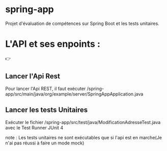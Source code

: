 # spring-app

Projet d'évaluation de compétences sur Spring Boot et les tests unitaires.

# L'API et ses enpoints :

:point_right: 

## Lancer l'Api Rest

Pour lancer l'Api REST, il faut exécuter /spring-app/src/main/java/org/example/server/SpringAppApplication.java

## Lancer les tests Unitaires

Exécuter le fichier /spring-app/src/test/java/ModificationAdresseTest.java avec le Test Runner JUnit 4

note : Les tests unitaires ne sont exécutables que si l'api est en marche(Je n'ai pas réussi à faire un mode mock)
